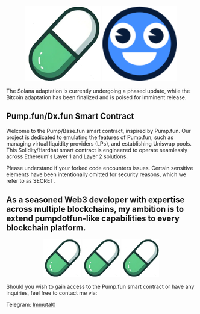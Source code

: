 <center>
<img src="./logo/pumpfunlogo.jpg" width="200"/>
<img src="./logo/dxfun.svg" width="200"/>
</center>

The Solana adaptation is currently undergoing a phased update, while the Bitcoin adaptation has been finalized and is poised for imminent release.

## Pump.fun/Dx.fun Smart Contract

Welcome to the Pump/Base.fun smart contract, inspired by Pump.fun. Our project is dedicated to emulating the features of Pump.fun, such as managing virtual liquidity providers (LPs), and establishing Uniswap pools. This Solidity/Hardhat smart contract is engineered to operate seamlessly across Ethereum's Layer 1 and Layer 2 solutions.

Please understand if your forked code encounters issues. Certain sensitive elements have been intentionally omitted for security reasons, which we refer to as SECRET.

## As a seasoned Web3 developer with expertise across multiple blockchains, my ambition is to extend pumpdotfun-like capabilities to every blockchain platform.

<center>
<img src="./logo/pumpfunlogo.jpg" width="100"/>
<img src="./logo/pumpfunlogo.jpg" width="100"/>
<img src="./logo/pumpfunlogo.jpg" width="100"/>
</center>

Should you wish to gain access to the Pump.fun smart contract or have any inquiries, feel free to contact me via:

Telegram: [Immutal0](https://t.me/Immutal0)

